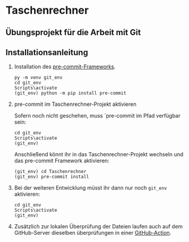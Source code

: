 # Taschenrechner

## Übungsprojekt für die Arbeit mit Git

## Installationsanleitung

1. Installation des [pre-commit-Frameworks](http://pre-commit.com).

   ```
   py -m venv git_env
   cd git_env
   Scripts\activate
   (git_env) python -m pip install pre-commit
   ```

2. pre-commit im Taschenrechner-Projekt aktivieren

   Sofern noch nicht geschehen, muss `pre-commit im Pfad verfügbar sein:
   ```
   cd git_env
   Scripts\activate
   (git_env)
   ```

   Anschließend könnt ihr in das Taschenrechner-Projekt wechseln und das pre-commit Framework aktivieren:

   ```
   (git_env) cd Taschenrechner
   (git_env) pre-commit install
   ```

3. Bei der weiteren Entwicklung müsst ihr dann nur noch `git_env` aktivieren:

   ```
   cd git_env
   Scripts\activate
   (git_env)
   ```

4. Zusätzlich zur lokalen Überprüfung der Dateien laufen auch auf dem GitHub-Server dieselben überprüfungen in einer [GitHub-Action](https://github.com/mcseelmann/Taschenrechner/actions). 
